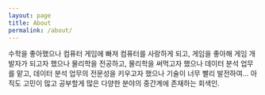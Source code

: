 ```yaml
---
layout: page
title: About
permalink: /about/
---
```


수학을 좋아했으나 컴퓨터 게임에 빠져 컴퓨터를 사랑하게 되고,
게임을 좋아해 게임 개발자가 되고자 했으나 물리학을 전공하고,
물리학을 써먹고자 했으나 데이터 분석 업무를 맡고,
데이터 분석 업무의 전문성을 키우고자 했으나 기술이 너무 빨리 발전하여...
아직도 고민이 많고 공부할게 많은 다양한 분야의 중간계에 존재하는 회색인.

